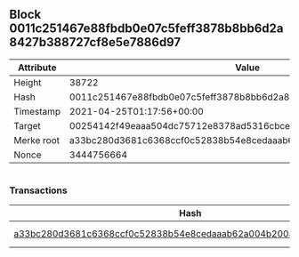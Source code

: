 ## Block 0011c251467e88fbdb0e07c5feff3878b8bb6d2a8427b388727cf8e5e7886d97

Attribute | Value
--- | ---
Height | 38722
Hash | 0011c251467e88fbdb0e07c5feff3878b8bb6d2a8427b388727cf8e5e7886d97
Timestamp | 2021-04-25T01:17:56+00:00
Target | 00254142f49eaaa504dc75712e8378ad5316cbcead634704b3734b6271167cc4
Merke root | a33bc280d3681c6368ccf0c52838b54e8cedaaab62a004b200ad9a40334409a0
Nonce | 3444756664

```

```

### Transactions

Hash | Amount
--- | ---
[a33bc280d3681c6368ccf0c52838b54e8cedaaab62a004b200ad9a40334409a0](a33bc280d3681c6368ccf0c52838b54e8cedaaab62a004b200ad9a40334409a0.md) | 10.00000000 SKEPTI 

